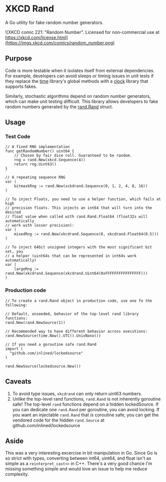 # XKCD Rand

A Go utility for fake random number generators.

![XKCD comic 221: "Random Number". Licensed for non-commercial use at https://xkcd.com/license.html](https://imgs.xkcd.com/comics/random_number.png)

## Purpose
Code is more testable when it isolates itself from external dependencies. For
example, developers can avoid sleeps or timing issues in unit tests if they 
replace the [time](https://golang.org/pkg/time/) library's global methods 
with a [clock](https://godoc.org/github.com/facebookgo/clock) library that
supports fakes.

Similarly, stochastic algorithms depend on random number generators, which
can make unit testing difficult. This library allows developers to fake
random numbers generated by the [rand.Rand](https://godoc.org/math/rand#Rand)
struct.

## Usage

### Test Code
```golang
// A fixed RNG implementation
func getRandomNumber() uint64 {
    // Chosen by fair dice roll. Guaranteed to be random.
    rng = rand.New(xkcd.Sequence(4))
    return rng.Uint63()
}

// A repeating sequence RNG
var (
    bitmaskRng := rand.New(xckdrand.Sequence(0, 1, 2, 4, 8, 16))
)

// To inject Floats, you need to use a helper function, which fails at high
// precision floats. This injects an int64 that will turn into the desired
// float value when called with rand.Rand.Float64 (float32s will automatically
// work with lesser precision):
var (
    mixedRng := rand.New(xkcdrand.Sequence(0, xkcdrand.Float64(0.5)))
)

// To inject 64bit unsigned integers with the most significant bit set, you
// a helper (uint64s that can be represented in int64s work automatically)
var (
    largeRng := rand.New(xkcdrand.Sequence(xkcdrand.Uint64(0xFFFFFFFFFFFFFFFF)))
)
```

### Production code

```golang
// To create a rand.Rand object in production code, use one fo the following:

// Default, unseeded, behavior of the top-level rand library functions:
rand.New(rand.NewSource(1))

// Recommended way to have different behavior across executions:
rand.NewSource(time.Now().UTC().UnixNano())

// If you need a goroutine safe rand.Rand
import (
  "github.com/inlined/lockedsource"
)

rand.NewSource(lockedsource.New())
```

## Caveats

1. To avoid type issues, `xkcdrand` can only return uint63 numbers.
2. Unlike the top-level rand functions, `rand.Rand` is not inherently goroutine
   safe! The top-level `rand` functions depend on a hidden lockedSource. If you
   can dedicate one `rand.Rand` per goroutine, you can avoid locking. If you
   want an injectable `rand.Rand` that _is_ coroutine safe, you can get the
   vendored code for the hidden `rand.Source` at
   github.com/inlined/lockedsource

## Aside

This was a very interesting excercise in bit manipulation in Go. Since Go is
so strict with types, converting between int64, uint64, and float isn't as
simple as a `reinterpret_cast<>` in C++. There's a very good chance I'm missing
something simple and would love an issue to help me reduce complexity.
